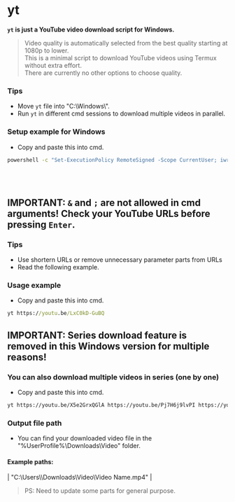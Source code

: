 # yt
**`yt` is just a YouTube video download script for Windows.**  
> Video quality is automatically selected from the best quality starting at 1080p to lower.  
This is a minimal script to download YouTube videos using Termux without extra effort.  
There are currently no other options to choose quality.  

### Tips
- Move `yt` file into "C:\Windows\\".  
- Run `yt` in different cmd sessions to download multiple videos in parallel.  
### Setup example for Windows  
- Copy and paste this into cmd.
```cmd
powershell -c "Set-ExecutionPolicy RemoteSigned -Scope CurrentUser; iwr -useb https://get.scoop.sh | iex; exit" && refreshenv && scoop install git sudo && scoop bucket add extras && scoop install python ffmpeg && python -m pip install --upgrade pip && pip install yt-dlp && git clone -b Windows https://github.com/RellikJaeger/yt && cd "yt\" && sudo move /y yt.bat "%SystemRoot%" && cd .. && del /f /q /s "yt\*" && rmdir /q /s "yt\"
```
<br><br>
## IMPORTANT: `&` and `;` are not allowed in cmd arguments! Check your YouTube URLs before pressing `Enter`.
### Tips
- Use shortern URLs or remove unnecessary parameter parts from URLs
- Read the following example.
### Usage example
- Copy and paste this into cmd.
```cmd
yt https://youtu.be/LxC0kD-GuBQ
```
## IMPORTANT: Series download feature is removed in this Windows version for multiple reasons!
### You can also download multiple videos in series (one by one)
- Copy and paste this into cmd.
```bash
yt https://youtu.be/X5e2GrxQGlA https://youtu.be/Pj7H6j9lvPI https://youtu.be/OosiksDo_OA
```
### Output file path
- You can find your downloaded video file in the "%UserProfile%\Downloads\Video\" folder.  
#### Example paths:
| "C:\Users\\<Username>\Downloads\Video\Video Name.mp4"             |
> PS: Need to update some parts for general purpose.
